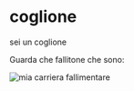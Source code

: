 # coglione

sei un coglione

Guarda che fallitone che sono:

![mia carriera fallimentare](prova.png)

